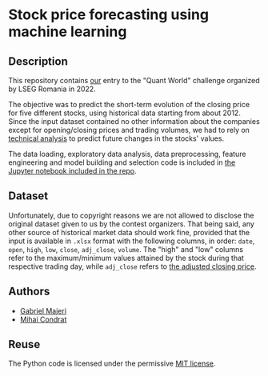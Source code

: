 # Stock price forecasting using machine learning

## Description

This repository contains [our](#authors) entry to the "Quant World" challenge organized by LSEG Romania in 2022.

The objective was to predict the short-term evolution of the closing price for five different stocks, using historical data starting from about 2012. Since the input dataset contained no other information about the companies except for opening/closing prices and trading volumes, we had to rely on [technical analysis](https://en.wikipedia.org/wiki/Technical_analysis) to predict future changes in the stocks' values.

The data loading, exploratory data analysis, data preprocessing, feature engineering and model building and selection code is included in [the Jupyter notebook included in the repo](Stock_price_forecasting.ipynb).

## Dataset

Unfortunately, due to copyright reasons we are not allowed to disclose the original dataset given to us by the contest organizers. That being said, any other source of historical market data should work fine, provided that the input is available in `.xlsx` format with the following columns, in order: `date`, `open`, `high`, `low`, `close`, `adj_close`, `volume`. The "high" and "low" columns refer to the maximum/minimum values attained by the stock during that respective trading day, while `adj_close` refers to [the adjusted closing price](https://www.investopedia.com/terms/a/adjusted_closing_price.asp).

## Authors

- [Gabriel Majeri](https://github.com/GabrielMajeri)
- [Mihai Condrat](https://github.com/CondratMihai)

## Reuse

The Python code is licensed under the permissive [MIT license](LICENSE.txt).
